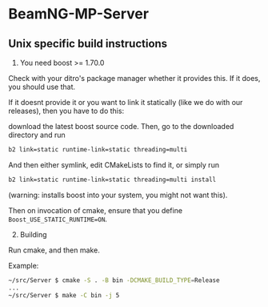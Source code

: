 # BeamNG-MP-Server

## Unix specific build instructions

1. You need boost >= 1.70.0

Check with your ditro's package manager whether it provides this. If it does, you should use that. 


If it doesnt provide it or you want to link it statically (like we do with our releases), then you have to do this:

download the latest boost source code.
Then, go to the downloaded directory and run
```sh
b2 link=static runtime-link=static threading=multi
```
And then either symlink, edit CMakeLists to find it, or simply run
```sh
b2 link=static runtime-link=static threading=multi install
```
(warning: installs boost into your system, you might not want this).

Then on invocation of cmake, ensure that you define `Boost_USE_STATIC_RUNTIME=ON`.


2. Building

Run cmake, and then make.

Example:

```bash
~/src/Server $ cmake -S . -B bin -DCMAKE_BUILD_TYPE=Release
...
~/src/Server $ make -C bin -j 5
```
